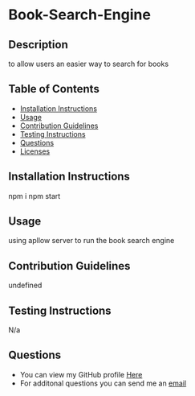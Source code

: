 # Book-Search-Engine

## Description

to allow users an easier way to search for books

## Table of Contents

- [Installation Instructions](#installation-instructions)
- [Usage](#usage)
- [Contribution Guidelines](#contribution-guidelines)
- [Testing Instructions](#testing-instructions)
- [Questions](#questions)
- [Licenses](#licenses)

## Installation Instructions

npm i
npm start

## Usage

using apllow server to run the book search engine

## Contribution Guidelines

undefined

## Testing Instructions

N/a

## Questions

- You can view my GitHub profile [Here](https://github.com/davg1700)
- For additonal questions you can send me an [email](mailto:N/a)
